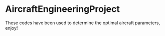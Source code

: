 # AircraftEngineeringProject
These codes have been used to determine the optimal aircraft parameters, enjoy!
